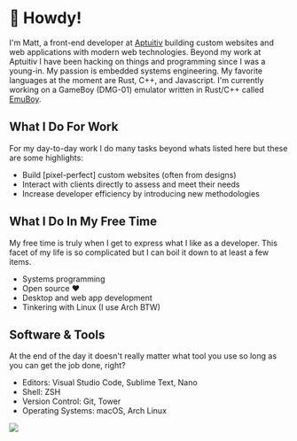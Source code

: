 # 👋 Howdy!

I'm Matt, a front-end developer at [Aptuitiv](https://aptuitiv.com) building custom websites and web applications with modern web technologies. Beyond my work at Aptuitiv I have been hacking on things and programming since I was a young-in. My passion is embedded systems engineering. My favorite languages at the moment are Rust, C++, and Javascript. I'm currently working on a GameBoy (DMG-01) emulator written in Rust/C++ called [EmuBoy](https://github.com/matthewgallant/EmuBoy).

## What I Do For Work

For my day-to-day work I do many tasks beyond whats listed here but these are some highlights:

- Build [pixel-perfect] custom websites (often from designs)
- Interact with clients directly to assess and meet their needs
- Increase developer efficiency by introducing new methodologies

## What I Do In My Free Time

My free time is truly when I get to express what I like as a developer. This facet of my life is so complicated but I can boil it down to at least a few items.

- Systems programming
- Open source ❤️
- Desktop and web app development
- Tinkering with Linux (I use Arch BTW)

## Software & Tools

At the end of the day it doesn't really matter what tool you use so long as you can get the job done, right?

- Editors: Visual Studio Code, Sublime Text, Nano
- Shell: ZSH
- Version Control: Git, Tower
- Operating Systems: macOS, Arch Linux

![](http://github-profile-summary-cards.vercel.app/api/cards/profile-details?username=matthewgallant&theme=solarized_dark)
